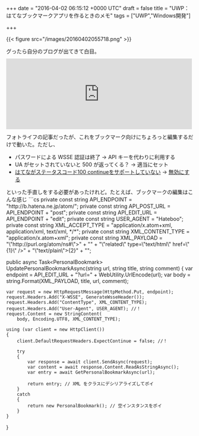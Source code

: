 
+++
date = "2016-04-02 06:15:12 +0000 UTC"
draft = false
title = "UWP：はてなブックマークアプリを作るときのメモ"
tags = ["UWP","Windows開発"]

+++


{{< figure src="/images/20160402055718.png"  >}}

グったら自分のブログが出てきて白目。<iframe src="https://hatenablog-parts.com/embed?url=https%3A%2F%2Fblog.daruyanagi.jp%2Fentry%2F2013%2F04%2F30%2F190004" title="Widows Store Apps: WSSE 認証（はてなフォトライフ） - だるろぐ" class="embed-card embed-blogcard" scrolling="no" frameborder="0" style="display: block; width: 100%; height: 190px; max-width: 500px; margin: 10px 0px;"></iframe>フォトライフの記事だったが、これをブックマーク向けにちょろっと編集するだけで動いた。ただし、

<ul>
<li>パスワードによる WSSE 認証は終了 → API キーを代わりに利用する</li>
<li>UA がセットされていないと 500 が返ってくる？ → 適当にセット</li>
<li><a href="http://d.hatena.ne.jp/tomity/20080213/1202890384">はてながステータスコード100 continueをサポートしていない</a> → <a href="http://stackoverflow.com/questions/14595021/how-to-disable-the-expect-100-continue-header-in-winrts-httpwebrequest">無効にする</a></li>
</ul>といった手直しをする必要があったけれど。たとえば、ブックマークの編集はこんな感じ
```cs
private const string API_ENDPOINT = "http://b.hatena.ne.jp/atom/";
private const string API_POST_URL = API_ENDPOINT + "post";
private const string API_EDIT_URL = API_ENDPOINT + "edit";
private const string USER_AGENT = "Hateboo";
private const string XML_ACCEPT_TYPE = 
    "application/x.atom+xml, application/xml, text/xml, */*";
private const string XML_CONTENT_TYPE = "application/x.atom+xml";
private const string XML_PAYLOAD
    = "\"http://purl.org/atom/ns#\">"
    + "<title>{0}</title>"
    + "\"related\" type=\"text/html\" href=\"{1}\" />"
    + "\"text/plain\">{2}"
    + "";

public async Task&lt;PersonalBookmark>
UpdatePersonalBookmarkAsync(string url, string title, string comment)
{
    var endpoint = API_EDIT_URL + "?url=" + WebUtility.UrlEncode(url);
    var body = string.Format(XML_PAYLOAD, title, url, comment);

    var request = new HttpRequestMessage(HttpMethod.Put, endpoint);
    request.Headers.Add("X-WSSE", GenerateWsseHeader());
    request.Headers.Add("ContentType", XML_CONTENT_TYPE);
    request.Headers.Add("User-Agent", USER_AGENT); //！
    request.Content = new StringContent(
        body, Encoding.UTF8, XML_CONTENT_TYPE);

    using (var client = new HttpClient())
    {
        client.DefaultRequestHeaders.ExpectContinue = false; //！

        try
        {
            var response = await client.SendAsync(request);
            var content = await response.Content.ReadAsStringAsync();
            var entry = await GetPersonalBookmarkAsync(url);

            return entry; // XML をクラスにデシリアライズしてポイ
        }
        catch
        {
            return new PersonalBookmark(); // 空インスタンスをポイ
        }
    }
}

```ほんとは WSSE ではなく OAuth＋WebAuthenticator を使いたかったのだけど、うまく動かせなかったのでそれはまた今度。


